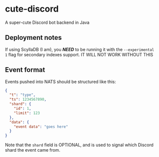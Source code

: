 # cute-discord

A super-cute Discord bot backend in Java

## Deployment notes

If using ScyllaDB (I am), you ***NEED*** to be running it with the `--experimental 1` flag for secondary indexes support. IT 
WILL NOT WORK WITHOUT THIS

## Event format

Events pushed into NATS should be structured like this:

```JSON
{
  "t": "type",
  "ts": 1234567890,
  "shard": {
    "id": 1,
    "limit": 123
  },
  "data": {
    "event data": "goes here"
  }
}
```

Note that the `shard` field is OPTIONAL, and is used to signal which Discord shard the event came from.